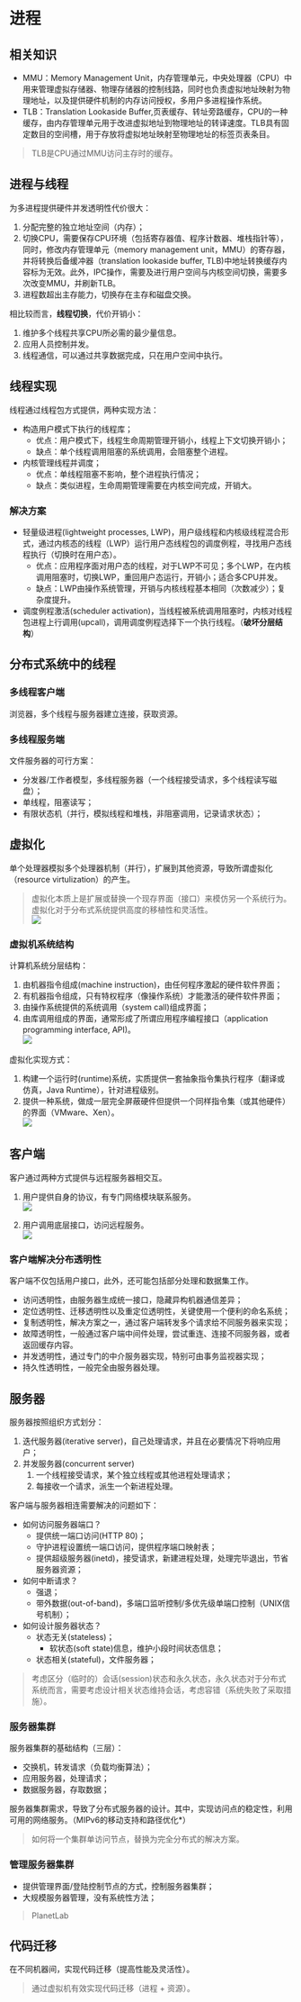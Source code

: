 # 进程
## 相关知识
- MMU：Memory Management Unit，内存管理单元，中央处理器（CPU）中用来管理虚拟存储器、物理存储器的控制线路，同时也负责虚拟地址映射为物理地址，以及提供硬件机制的内存访问授权，多用户多进程操作系统。
- TLB：Translation Lookaside Buffer,页表缓存、转址旁路缓存，CPU的一种缓存，由内存管理单元用于改进虚拟地址到物理地址的转译速度。TLB具有固定数目的空间槽，用于存放将虚拟地址映射至物理地址的标签页表条目。

> TLB是CPU通过MMU访问主存时的缓存。

## 进程与线程
为多进程提供硬件并发透明性代价很大：
1. 分配完整的独立地址空间（内存）；
2. 切换CPU，需要保存CPU环境（包括寄存器值、程序计数器、堆栈指针等），同时，修改内存管理单元（memory management unit，MMU）的寄存器，并将转换后备缓冲器（translation lookaside buffer, TLB)中地址转换缓存内容标为无效。此外，IPC操作，需要及进行用户空间与内核空间切换，需要多次改变MMU，并刷新TLB。
3. 进程数超出主存能力，切换存在主存和磁盘交换。
    
相比较而言，**线程切换**，代价开销小：
1. 维护多个线程共享CPU所必需的最少量信息。
2. 应用人员控制并发。
3. 线程通信，可以通过共享数据完成，只在用户空间中执行。

## 线程实现
线程通过线程包方式提供，两种实现方法：
- 构造用户模式下执行的线程库；
    - 优点：用户模式下，线程生命周期管理开销小，线程上下文切换开销小；
    - 缺点：单个线程调用阻塞的系统调用，会阻塞整个进程。
- 内核管理线程并调度；
    - 优点：单线程阻塞不影响，整个进程执行情况；
    - 缺点：类似进程，生命周期管理需要在内核空间完成，开销大。

### 解决方案
- 轻量级进程(lightweight processes, LWP)，用户级线程和内核级线程混合形式，通过内核态的线程（LWP）运行用户态线程包的调度例程，寻找用户态线程执行（切换时在用户态）。
    - 优点：应用程序面对用户态的线程，对于LWP不可见；多个LWP，在内核调用阻塞时，切换LWP，重回用户态运行，开销小；适合多CPU并发。
    - 缺点：LWP由操作系统管理，开销与内核线程基本相同（次数减少）；复杂度提升。
- 调度例程激活(scheduler activation)，当线程被系统调用阻塞时，内核对线程包进程上行调用(upcall)，调用调度例程选择下一个执行线程。（**破坏分层结构**）

## 分布式系统中的线程
### 多线程客户端
浏览器，多个线程与服务器建立连接，获取资源。

### 多线程服务端
文件服务器的可行方案：
- 分发器/工作者模型，多线程服务器（一个线程接受请求，多个线程读写磁盘）；
- 单线程，阻塞读写；
- 有限状态机（并行，模拟线程和堆栈，非阻塞调用，记录请求状态）；

## 虚拟化
单个处理器模拟多个处理器机制（并行），扩展到其他资源，导致所谓虚拟化（resource virtulization）的产生。
> 虚拟化本质上是扩展或替换一个现存界面（接口）来模仿另一个系统行为。
> 虚拟化对于分布式系统提供高度的移植性和灵活性。 <br>
![](/images/ds/virtulization.PNG)

### 虚拟机系统结构
计算机系统分层结构：
1. 由机器指令组成(machine instruction)，由任何程序激起的硬件软件界面；
2. 有机器指令组成，只有特权程序（像操作系统）才能激活的硬件软件界面；
3. 由操作系统提供的系统调用（system call)组成界面；
4. 由库调用组成的界面，通常形成了所谓应用程序编程接口（application programming interface, API)。<br>
![](/images/ds/os-interfaces.PNG)

虚拟化实现方式：
1. 构建一个运行时(runtime)系统，实质提供一套抽象指令集执行程序（翻译或仿真，Java Runtime），针对进程级别。
2. 提供一种系统，做成一层完全屏蔽硬件但提供一个同样指令集（或其他硬件）的界面（VMware、Xen）。<br>
![](/images/ds/vm.PNG)

## 客户端
客户通过两种方式提供与远程服务器相交互。
1. 用户提供自身的协议，有专门网络模块联系服务。<br>
![](/images/ds/client-1.PNG)

2. 用户调用底层接口，访问远程服务。<br>
![](/images/ds/client-2.PNG)

### 客户端解决分布透明性
客户端不仅包括用户接口，此外，还可能包括部分处理和数据集工作。
- 访问透明性，由服务器生成统一接口，隐藏异构机器通信差异；
- 定位透明性、迁移透明性以及重定位透明性，关键使用一个便利的命名系统；
- 复制透明性，解决方案之一，通过客户端转发多个请求给不同服务器来实现；
- 故障透明性，一般通过客户端中间件处理，尝试重连、连接不同服务器，或者返回缓存内容。
- 并发透明性，通过专门的中介服务器实现，特别可由事务监视器实现；
- 持久性透明性，一般完全由服务器处理。

## 服务器
服务器按照组织方式划分：
1. 迭代服务器(iterative server)，自己处理请求，并且在必要情况下将响应用户；
2. 并发服务器(concurrent server)
    1. 一个线程接受请求，某个独立线程或其他进程处理请求；
    2. 每接收一个请求，派生一个新进程处理。

客户端与服务器相连需要解决的问题如下：
- 如何访问服务器端口？
    - 提供统一端口访问(HTTP 80)；
    - 守护进程设置统一端口访问，提供程序端口映射表；
    - 提供超级服务器(inetd)，接受请求，新建进程处理，处理完毕退出，节省服务器资源；
- 如何中断请求？
    - 强退；
    - 带外数据(out-of-band)，多端口监听控制/多优先级单端口控制（UNIX信号机制）；
- 如何设计服务器状态？
    - 状态无关(stateless)；
        - 软状态(soft state)信息，维护小段时间状态信息；
    - 状态相关(stateful)，文件服务器； 
    
> 考虑区分（临时的）会话(session)状态和永久状态，永久状态对于分布式系统而言，需要考虑设计相关状态维持会话，考虑容错（系统失败了采取措施）。

### 服务器集群
服务器集群的基础结构（三层）：
- 交换机，转发请求（负载均衡算法）；
- 应用服务器，处理请求；
- 数据服务器，存取数据；

服务器集群需求，导致了分布式服务器的设计。其中，实现访问点的稳定性，利用可用的网络服务。（MIPv6的移动支持和路径优化*）
> 如何将一个集群单访问节点，替换为完全分布式的解决方案。

### 管理服务器集群
- 提供管理界面/登陆控制节点的方式，控制服务器集群；
- 大规模服务器管理，没有系统性方法；

> PlanetLab

## 代码迁移
在不同机器间，实现代码迁移（提高性能及灵活性）。
> 通过虚拟机有效实现代码迁移（进程 + 资源）。










